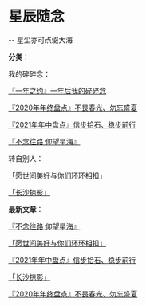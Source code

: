 # 星辰随念

-- 星尘亦可点缀大海

**分类**：

我的碎碎念：

[『一年之约』一年后我的碎碎念](articles/21080901)

[『2020年年终盘点』不畏春光、勿忘盛夏](articles/21070501)

[『2021年年中盘点』信步拾石、稳步前行](articles/21070901)

[『不念往路  仰望星海』](articles/21071301)

转自别人：

[「愿世间美好与你们环环相扣」](articles/21070902)

[「长沙掠影」](articles/21070601)

**最新文章**：

[『不念往路  仰望星海』](articles/21071301)

[「愿世间美好与你们环环相扣」](articles/21070902)

[『2021年年中盘点』信步拾石、稳步前行](articles/21070901)

[「长沙掠影」](articles/21070601)

[『2020年年终盘点』不畏春光、勿忘盛夏](articles/21070501)

